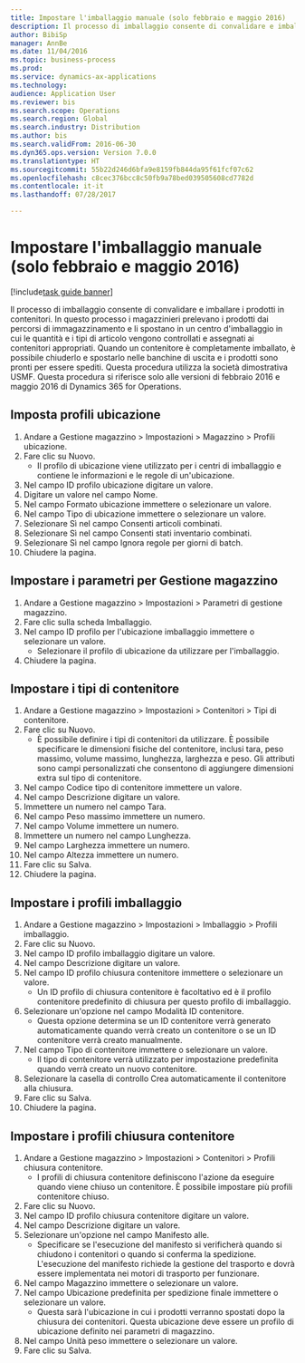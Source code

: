 ```yaml
--- 
title: Impostare l'imballaggio manuale (solo febbraio e maggio 2016)
description: Il processo di imballaggio consente di convalidare e imballare i prodotti in contenitori.
author: BibiSp
manager: AnnBe
ms.date: 11/04/2016
ms.topic: business-process
ms.prod: 
ms.service: dynamics-ax-applications
ms.technology: 
audience: Application User
ms.reviewer: bis
ms.search.scope: Operations
ms.search.region: Global
ms.search.industry: Distribution
ms.author: bis
ms.search.validFrom: 2016-06-30
ms.dyn365.ops.version: Version 7.0.0
ms.translationtype: HT
ms.sourcegitcommit: 55b22d246d6bfa9e8159fb844da95f61fcf07c62
ms.openlocfilehash: c8cec376bcc8c50fb9a78bed039505608cd7782d
ms.contentlocale: it-it
ms.lasthandoff: 07/28/2017

---
```

# <a name="set-up-manual-packing-february--may-2016-only"></a>Impostare l'imballaggio manuale (solo febbraio e maggio 2016)

[!include[task guide banner](../../includes/task-guide-banner.md)]

Il processo di imballaggio consente di convalidare e imballare i prodotti in contenitori. In questo processo i magazzinieri prelevano i prodotti dai percorsi di immagazzinamento e li spostano in un centro d'imballaggio in cui le quantità e i tipi di articolo vengono controllati e assegnati ai contenitori appropriati. Quando un contenitore è completamente imballato, è possibile chiuderlo e spostarlo nelle banchine di uscita e i prodotti sono pronti per essere spediti. Questa procedura utilizza la società dimostrativa USMF. Questa procedura si riferisce solo alle versioni di febbraio 2016 e maggio 2016 di Dynamics 365 for Operations.


## <a name="set-up-location-profiles"></a>Imposta profili ubicazione
1. Andare a Gestione magazzino > Impostazioni > Magazzino > Profili ubicazione.
2. Fare clic su Nuovo.
    * Il profilo di ubicazione viene utilizzato per i centri di imballaggio e contiene le informazioni e le regole di un'ubicazione.  
3. Nel campo ID profilo ubicazione digitare un valore.
4. Digitare un valore nel campo Nome.
5. Nel campo Formato ubicazione immettere o selezionare un valore.
6. Nel campo Tipo di ubicazione immettere o selezionare un valore.
7. Selezionare Sì nel campo Consenti articoli combinati.
8. Selezionare Sì nel campo Consenti stati inventario combinati.
9. Selezionare Sì nel campo Ignora regole per giorni di batch.
10. Chiudere la pagina.

## <a name="set-up-warehouse-management-parameters"></a>Impostare i parametri per Gestione magazzino 
1. Andare a Gestione magazzino > Impostazioni > Parametri di gestione magazzino.
2. Fare clic sulla scheda Imballaggio.
3. Nel campo ID profilo per l'ubicazione imballaggio immettere o selezionare un valore.
    * Selezionare il profilo di ubicazione da utilizzare per l'imballaggio.  
4. Chiudere la pagina.

## <a name="set-up-container-types"></a>Impostare i tipi di contenitore
1. Andare a Gestione magazzino > Impostazioni > Contenitori > Tipi di contenitore.
2. Fare clic su Nuovo.
    * È possibile definire i tipi di contenitori da utilizzare. È possibile specificare le dimensioni fisiche del contenitore, inclusi tara, peso massimo, volume massimo, lunghezza, larghezza e peso.  Gli attributi sono campi personalizzati che consentono di aggiungere dimensioni extra sul tipo di contenitore.     
3. Nel campo Codice tipo di contenitore immettere un valore.
4. Nel campo Descrizione digitare un valore.
5. Immettere un numero nel campo Tara.
6. Nel campo Peso massimo immettere un numero.
7. Nel campo Volume immettere un numero.
8. Immettere un numero nel campo Lunghezza.
9. Nel campo Larghezza immettere un numero.
10. Nel campo Altezza immettere un numero.
11. Fare clic su Salva.
12. Chiudere la pagina.

## <a name="set-up-packing-profiles"></a>Impostare i profili imballaggio
1. Andare a Gestione magazzino > Impostazioni > Imballaggio > Profili imballaggio.
2. Fare clic su Nuovo.
3. Nel campo ID profilo imballaggio digitare un valore.
4. Nel campo Descrizione digitare un valore.
5. Nel campo ID profilo chiusura contenitore immettere o selezionare un valore.
    * Un ID profilo di chiusura contenitore è facoltativo ed è il profilo contenitore predefinito di chiusura per questo profilo di imballaggio.  
6. Selezionare un'opzione nel campo Modalità ID contenitore.
    * Questa opzione determina se un ID contenitore verrà generato automaticamente quando verrà creato un contenitore o se un ID contenitore verrà creato manualmente.  
7. Nel campo Tipo di contenitore immettere o selezionare un valore.
    * Il tipo di contenitore verrà utilizzato per impostazione predefinita quando verrà creato un nuovo contenitore.  
8. Selezionare la casella di controllo Crea automaticamente il contenitore alla chiusura.
9. Fare clic su Salva.
10. Chiudere la pagina.

## <a name="set-up-container-closing-profiles"></a>Impostare i profili chiusura contenitore
1. Andare a Gestione magazzino > Impostazioni > Contenitori > Profili chiusura contenitore.
    * I profili di chiusura contenitore definiscono l'azione da eseguire quando viene chiuso un contenitore. È possibile impostare più profili contenitore chiuso.       
2. Fare clic su Nuovo.
3. Nel campo ID profilo chiusura contenitore digitare un valore.
4. Nel campo Descrizione digitare un valore.
5. Selezionare un'opzione nel campo Manifesto alle.
    * Specificare se l'esecuzione del manifesto si verificherà quando si chiudono i contenitori o quando si conferma la spedizione. L'esecuzione del manifesto richiede la gestione del trasporto e dovrà essere implementata nei motori di trasporto per funzionare.  
6. Nel campo Magazzino immettere o selezionare un valore.
7. Nel campo Ubicazione predefinita per spedizione finale immettere o selezionare un valore.
    * Questa sarà l'ubicazione in cui i prodotti verranno spostati dopo la chiusura dei contenitori. Questa ubicazione deve essere un profilo di ubicazione definito nei parametri di magazzino.  
8. Nel campo Unità peso immettere o selezionare un valore.
9. Fare clic su Salva.


